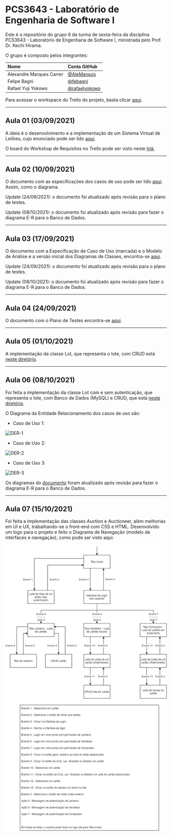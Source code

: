 # PCS3643 - Laboratório de Engenharia de Software I

Este é o repositório do grupo 6 da turma de sexta-feira da disciplina PCS3643 - Laboratório de Engenharia de Software I, ministrada pelo Prof. Dr. Kechi Hirama. 

O grupo é composto pelos integrantes:

| Nome  | Conta GitHub | 
|:---|:---|
| Alexandre Marques Carrer  |  <a href="https://github.com/alemarquis">@AleMarquis</a> |
| Felipe Bagni              |  <a href="https://github.com/febagni">@febagni</a> |
| Rafael Yuji Yokowo        |  <a href="https://github.com/rafaelyokowo">@rafaelyokowo</a> |


Para acessar o workspace do Trello do projeto, basta clicar [aqui](https://trello.com/pcs3643g6).

---

## Aula 01 (03/09/2021)

A ideia é o desenvolvimento e a implementação de um Sistema Virtual de Leilões, cujo enunciado pode ser lido [aqui](./docs/enunciado.pdf).

O board do Workshop de Requisitos no Trello pode ser visto neste [link](https://trello.com/b/Gd9XbEmc/workshop-de-requisitos).

---

## Aula 02 (10/09/2021)

O documento com as especificações dos casos de uso pode ser lido [aqui](./docs/ERS_g6.pdf). Assim, como o diagrama.

Update (24/09/2021): o documento foi atualizado após revisão para o plano de testes.

Update (08/10/2021): o documento foi atualizado após revisão para fazer o diagrama E-R para o Banco de Dados.

---

## Aula 03 (17/09/2021)

O documento com a Especificação de Caso de Uso (marcada) e o Modelo de Análise e a versão inicial dos Diagramas de Classes, encontra-se [aqui](./docs/ERS_g6.pdf).

Update (24/09/2021): o documento foi atualizado após revisão para o plano de testes.

Update (08/10/2021): o documento foi atualizado após revisão para fazer o diagrama E-R para o Banco de Dados.

---

## Aula 04 (24/09/2021)

O documento com o Plano de Testes encontra-se [aqui](./docs/Plano_de_Testes_g6.pdf).

---

## Aula 05 (01/10/2021)

A implementação da classe Lot, que representa o lote, com CRUD está [neste diretório](./src/).

---

## Aula 06 (08/10/2021)
Foi feita a implementação da classe Lot com e sem autenticação, que representa o lote, com Banco de Dados (MySQL) e CRUD, que está [neste diretório](./src/).

O Diagrama da Entidade Relacionamento dos casos de uso são:

- Caso de Uso 1:

![DER-1](./diagrams/E-R_CasoDeUso1.jpeg)

- Caso de Uso 2:

![DER-2](./diagrams/E-R_CasoDeUso2.jpeg)

- Caso de Uso 3:

![DER-3](./diagrams/E-R_CasoDeUso3.jpeg)

Os diagramas do [documento](./docs/ERS_g6.pdf) foram atualizado após revisão para fazer o diagrama E-R para o Banco de Dados.

---

## Aula 07 (15/10/2021)
Foi feita a implementação das classes Auction e Auctioneer, além melhorias em UI e UX, trabalhando-se o front-end com CSS e HTML. Desenvolvido um logo para o projeto e feito o Diagrama de Navegação (modelo de interfaces e navegação), como pode ser visto aqui:

![DER-3](./diagrams/diagrama-navegacao.png)

